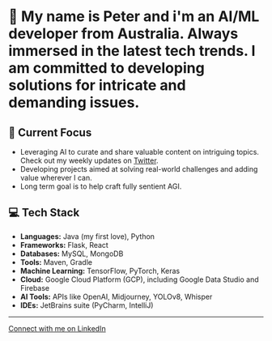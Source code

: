 # 👋 My name is Peter and i'm an AI/ML developer from Australia. Always immersed in the latest tech trends. I am committed to developing solutions for intricate and demanding issues.

## 🎯 Current Focus
- Leveraging AI to curate and share valuable content on intriguing topics. Check out my weekly updates on [Twitter](https://twitter.com/peterpreketes).
- Developing projects aimed at solving real-world challenges and adding value wherever I can.
- Long term goal is to help craft fully sentient AGI. 

## 💻 Tech Stack
- **Languages:** Java (my first love), Python
- **Frameworks:** Flask, React
- **Databases:** MySQL, MongoDB
- **Tools:** Maven, Gradle
- **Machine Learning:** TensorFlow, PyTorch, Keras 
- **Cloud:** Google Cloud Platform (GCP), including Google Data Studio and Firebase
- **AI Tools:** APIs like OpenAI, Midjourney, YOLOv8, Whisper
- **IDEs:** JetBrains suite (PyCharm, IntelliJ)

---

[Connect with me on LinkedIn](https://www.linkedin.com/in/peter-p-ab6b3b208/)
